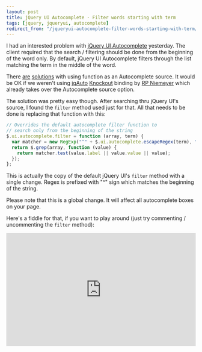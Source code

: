 ```yaml
---
layout: post
title: jQuery UI Autocomplete - Filter words starting with term
tags: [jquery, jqueryui, autocomplete]
redirect_from: "/jqueryui-autocomplete-filter-words-starting-with-term/"
---
```


I had an interested problem with [jQuery UI Autocomplete](http://jqueryui.com/demos/autocomplete/) yesterday. The client required that the search / filtering should be done from the beginning of the word only. By default, jQuery UI Autocomplete filters through the list matching the term in the middle of the word.

There [are](http://stackoverflow.com/questions/2382497/jquery-autocomplete-plug-in-search-configuration) [solutions](http://forum.jquery.com/topic/select-only-items-that-start-with-jquery-ui-autocomplete) with using function as an Autocomplete source. It would be OK if we weren't using [jqAuto](http://stackoverflow.com/questions/7537002/autocomplete-combobox-with-knockout-js-template-jquery) [Knockout](http://knockoutjs.com/) binding by [RP Niemeyer](http://www.knockmeout.net/) which already takes over the Autocomplete source option.

The solution was pretty easy though. After searching thru jQuery UI's source, I found the `filter` method used just for that. All that needs to be done is replacing that function with this:

```javascript
// Overrides the default autocomplete filter function to
// search only from the beginning of the string
$.ui.autocomplete.filter = function (array, term) {
  var matcher = new RegExp("^" + $.ui.autocomplete.escapeRegex(term), "i");
  return $.grep(array, function (value) {
    return matcher.test(value.label || value.value || value);
  });
};
```

This is actually the copy of the default jQuery UI's `filter` method with a single change. Regex is prefixed with "^" sign which matches the beginning of the string.

Please note that this is a global change. It will affect all autocomplete boxes on your page.

Here's a fiddle for that, if you want to play around (just try commenting / uncommenting the `filter` method):

<iframe style="width: 100%; height: 300px" src="http://jsfiddle.net/miroslav/yLdn3/embedded/" allowfullscreen="allowfullscreen" frameborder="0"></iframe>
